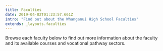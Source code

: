 ```yaml
---
title: Faculties
date: 2019-04-02T01:23:57.661Z
intro: "Find out about the Whanganui High School Faculties"
extends: _layouts.faculties
---
```

Browse each faculty below to find out more information about the faculty and its available courses and vocational pathway sectors.